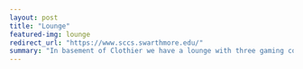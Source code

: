 ```yaml
---
layout: post
title: "Lounge"
featured-img: lounge
redirect_url: "https://www.sccs.swarthmore.edu/"
summary: "In basement of Clothier we have a lounge with three gaming computers and nice lounge furniture."
---
```

